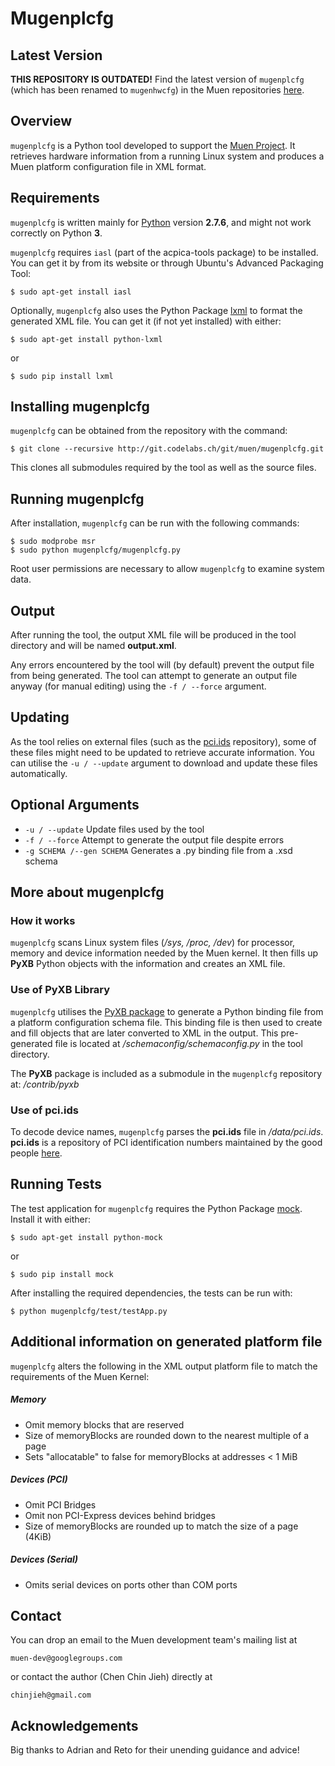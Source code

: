 Mugenplcfg
==========

Latest Version
--------------

**THIS REPOSITORY IS OUTDATED!** Find the latest version of `mugenplcfg` (which 
has been renamed to `mugenhwcfg`) in the Muen repositories [here][7].

Overview
--------

`mugenplcfg` is a Python tool developed to support the [Muen Project][1].
It retrieves hardware information from a running Linux system and produces a
Muen platform configuration file in XML format.


Requirements
------------

`mugenplcfg` is written mainly for [Python][2] version **2.7.6**, and might not
work correctly on Python **3**.

`mugenplcfg` requires `iasl` (part of the acpica-tools package) to be installed.
You can get it by from its website or through Ubuntu's Advanced Packaging Tool:

    $ sudo apt-get install iasl

Optionally, `mugenplcfg` also uses the Python Package [lxml][3] to format the
generated XML file. You can get it (if not yet installed) with either:

    $ sudo apt-get install python-lxml

or

    $ sudo pip install lxml

Installing mugenplcfg
---------------------

`mugenplcfg` can be obtained from the repository with the command:

    $ git clone --recursive http://git.codelabs.ch/git/muen/mugenplcfg.git

This clones all submodules required by the tool as well as the source files.


Running mugenplcfg
------------------

After installation, `mugenplcfg` can be run with the following commands:

    $ sudo modprobe msr
    $ sudo python mugenplcfg/mugenplcfg.py

Root user permissions are necessary to allow `mugenplcfg` to examine system
data.


Output
------

After running the tool, the output XML file will be produced in the tool
directory and will be named **output.xml**.

Any errors encountered by the tool will (by default) prevent the output file
from being generated. The tool can attempt to generate an output file anyway
(for manual editing) using the `-f / --force` argument.


Updating
--------

As the tool relies on external files (such as the [pci.ids][4] repository), some
of these files might need to be updated to retrieve accurate information.
You can utilise the `-u / --update` argument to download and update these files
automatically. 


Optional Arguments
------------------

- `-u / --update`             Update files used by the tool
- `-f / --force`              Attempt to generate the output file despite errors
- `-g SCHEMA /--gen SCHEMA`   Generates a .py binding file from a .xsd schema


More about mugenplcfg
---------------------

### How it works

`mugenplcfg` scans Linux system files (*/sys, /proc, /dev*) for processor,
memory and device information needed by the Muen kernel. It then fills up
**PyXB** Python objects with the information and creates an XML file.


### Use of PyXB Library

`mugenplcfg` utilises the [PyXB package][5] to generate
a Python binding file from a platform configuration schema file. This binding
file is then used to create and fill objects that are later converted to XML in
the output. This pre-generated file is located at 
*/schemaconfig/schemaconfig.py* in the tool directory.

The **PyXB** package is included as a submodule in the `mugenplcfg` repository
at: */contrib/pyxb*


### Use of pci.ids

To decode device names, `mugenplcfg` parses the **pci.ids** file in
*/data/pci.ids*. **pci.ids** is a repository of PCI identification numbers 
maintained by the good people [here][4].


Running Tests
-------------

The test application for `mugenplcfg` requires the Python Package
[mock][6]. Install it with either:

    $ sudo apt-get install python-mock

or

    $ sudo pip install mock

After installing the required dependencies, the tests can be run with:

    $ python mugenplcfg/test/testApp.py


Additional information on generated platform file
-------------------------------------------------

`mugenplcfg` alters the following in the XML output platform file to match the 
requirements of the Muen Kernel:

##### Memory
  - Omit memory blocks that are reserved
  - Size of memoryBlocks are rounded down to the nearest multiple of a page
  - Sets "allocatable" to false for memoryBlocks at addresses < 1 MiB

##### Devices (PCI)
  - Omit PCI Bridges
  - Omit non PCI-Express devices behind bridges
  - Size of memoryBlocks are rounded up to match the size of a page (4KiB)

##### Devices (Serial)
  - Omits serial devices on ports other than COM ports


Contact
-------

You can drop an email to the Muen development team's mailing list at

	muen-dev@googlegroups.com

or contact the author (Chen Chin Jieh) directly at

	chinjieh@gmail.com


Acknowledgements
----------------

Big thanks to Adrian and Reto for their unending guidance and advice!


[1]: http://muen.sk/ "Muen website"
[2]: https://www.python.org/ "Python"
[3]: http://lxml.de/ "LXML"
[4]: https://pci-ids.ucw.cz/ "The pci.ids repository"
[5]: http://pyxb.sourceforge.net/ "PyXB"
[6]: https://mock.readthedocs.org/en/latest/ "Mock"
[7]: https://git.codelabs.ch/?p=muen/mugenhwcfg.git;a=summary "mugenhwcfg"
